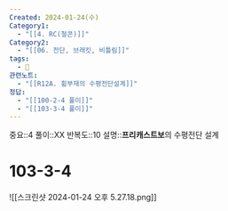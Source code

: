```yaml
---
Created: 2024-01-24(수)
Category1:
  - "[[4. RC(철콘)]]"
Category2:
  - "[[06. 전단, 브래킷, 비틀림]]"
tags:
  - 🧮
관련노트:
  - "[[R12A. 휨부재의 수평전단설계]]"
정답:
  - "[[100-2-4 풀이]]"
  - "[[103-3-4 풀이]]"
---
```

중요::4
풀이::XX
반복도::10
설명::**프리캐스트보**의 수평전단 설계

#  103-3-4


![[스크린샷 2024-01-24 오후 5.27.18.png]]